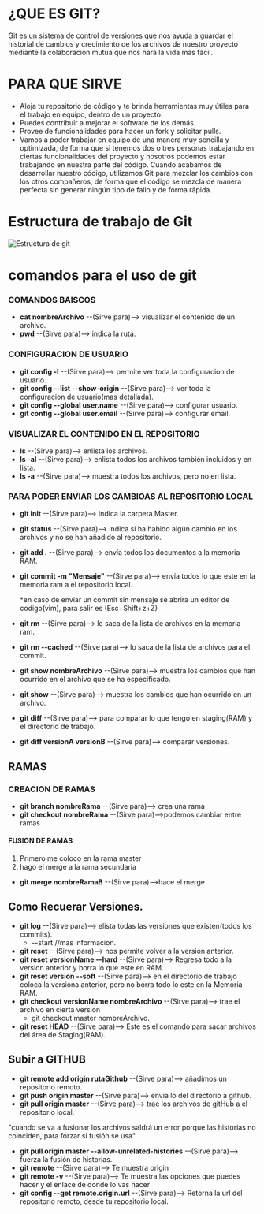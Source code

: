 # ¿QUE ES GIT?

Git es un sistema de control de versiones que nos ayuda a guardar el historial de cambios y crecimiento de los archivos de nuestro proyecto mediante la colaboración mutua que nos hará la vida más fácil.

# PARA QUE SIRVE
* Aloja tu repositorio de código y te brinda herramientas muy útiles para el trabajo en equipo, dentro de un proyecto.
* Puedes contribuir a mejorar el software de los demás. 
* Provee de funcionalidades para hacer un fork y solicitar pulls.
* Vamos a poder trabajar en equipo de una manera muy sencilla y optimizada, de forma que si tenemos dos o tres personas trabajando en ciertas funcionalidades del proyecto y nosotros podemos estar trabajando en nuestra parte del código. Cuando acabamos de desarrollar nuestro código, utilizamos Git para mezclar los cambios con los otros compañeros, de forma que el código se mezcla de manera perfecta sin generar ningún tipo de fallo y de forma rápida.

# Estructura de trabajo de Git
![Estructura de git](http://blog.podrezo.com/wp-content/uploads/2014/09/git-operations.png)

# comandos para el uso de git

### COMANDOS BAISCOS
* **cat nombreArchivo** --(Sirve para)--> visualizar el contenido de un archivo.
* **pwd** --(Sirve para)-->  indica la ruta.


### CONFIGURACION DE USUARIO
* **git config -l**  --(Sirve para)--> permite ver toda la configuracion de usuario.
* **git config --list --show-origin** --(Sirve para)--> ver toda la configuracion de usuario(mas detallada).
* **git config --global user.name** --(Sirve para)--> configurar usuario.
* **git config --global user.email** --(Sirve para)--> configurar email.


### VISUALIZAR EL CONTENIDO EN EL REPOSITORIO
* **ls** --(Sirve para)--> enlista los archivos.
* **ls -al** --(Sirve para)--> enlista todos los archivos también  incluidos y en lista.
* **ls -a** --(Sirve para)--> muestra todos los archivos, pero no en lista.


### PARA PODER ENVIAR LOS CAMBIOAS AL REPOSITORIO LOCAL
* **git init** --(Sirve para)--> indica la carpeta Master.
* **git status** --(Sirve para)--> indica si ha habido algún cambio en los archivos y no se han añadido al repositorio.
* **git add .** --(Sirve para)--> envía  todos los documentos a la memoria RAM.
* **git commit -m "Mensaje"** --(Sirve para)--> envía  todos lo que este en la memoria ram a el repositorio local.

  *en caso de enviar un commit sin mensaje se abrira un editor de codigo(vim), para salir
  es (Esc+Shift+z+Z)

* **git rm** --(Sirve para)--> lo saca de la lista de archivos en la memoria ram.
* **git rm --cached** --(Sirve para)--> lo saca de la lista de archivos para el commit.
* **git show nombreArchivo** --(Sirve para)--> muestra los cambios que han ocurrido en el archivo que se ha especificado.
* **git show** --(Sirve para)--> muestra los cambios que han ocurrido en un archivo.
* **git diff** --(Sirve para)--> para comparar lo que tengo en staging(RAM) y el directorio de trabajo.
* **git diff versionA  versionB** --(Sirve para)--> comparar versiones.

## RAMAS

### CREACION DE RAMAS
* **git branch nombreRama** --(Sirve para)--> crea una rama
* **git checkout nombreRama** --(Sirve para)-->podemos cambiar entre ramas


#### FUSION DE RAMAS
1. Primero me coloco en la rama master
2. hago el  merge a la rama secundaria
* **git merge nombreRamaB** --(Sirve para)-->hace el merge


##  Como Recuerar Versiones.
* **git log** --(Sirve para)--> elista todas las versiones que existen(todos los commits).
    * --start //mas informacion.
* **git reset** --(Sirve para)--> nos permite volver a la version anterior.
* **git reset versionName --hard** --(Sirve para)--> Regresa todo a la version anterior y borra lo que este en RAM.
* **git reset version --soft** --(Sirve para)--> en el directorio de trabajo coloca la versiona anterior, pero no borra todo lo este en la Memoria RAM.
* **git checkout versionName nombreArchivo** --(Sirve para)--> trae el archivo en cierta version
    * git checkout master nombreArchivo.
* **git reset HEAD** --(Sirve para)--> Este es el comando para sacar archivos del área de Staging(RAM).


## Subir a GITHUB
* **git remote add origin rutaGithub** --(Sirve para)--> añadimos un repositorio remoto.
* **git push origin master** --(Sirve para)--> envía lo del directorio a github.
* **git pull origin master** --(Sirve para)--> trae los archivos de gitHub a el repositorio local.

 "cuando se va a fusionar los archivos saldrá un error porque las historias no coinciden, para forzar si fusión se usa".
* **git pull origin master --allow-unrelated-histories** --(Sirve para)--> fuerza la fusión de historias.
* **git remote** --(Sirve para)--> Te muestra origin
* **git remote -v** --(Sirve para)--> Te muestra las opciones que puedes hacer y el enlace de donde lo vas hacer
* **git config --get remote.origin.url** --(Sirve para)--> Retorna la url del repositorio remoto, desde tu repositorio local.



